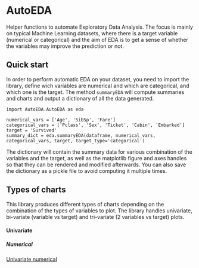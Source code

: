 # AutoEDA

Helper functions to automate Exploratory Data Analysis. The focus is mainly on typical Machine Learning datasets, where there is a target variable (numerical or categorical) and the aim of EDA is to get a sense of whether the variables may improve the prediction or not. 

## Quick start

In order to perform automatic EDA on your dataset, you need to import the library, define wich variables are numerical and which are categorical, and which one is the target. The method `summaryEDA`  will compute summaries and charts and output a dictionary of all the data generated. 
```
import AutoEDA.AutoEDA as eda

numerical_vars = ['Age', 'SibSp', 'Fare']
categorical_vars = ['Pclass', 'Sex', 'Ticket', 'Cabin', 'Embarked']
target = 'Survived'
summary_dict = eda.summaryEDA(dataframe, numerical_vars, categorical_vars, target, target_type='categorical')
```

The dictionary will contain the summary data for various combination of the variables and the target, as well as the matplotlib figure and axes handles so that they can be rendered and modified afterwards. You can also save the dictionary as a pickle file to avoid computing it multiple times.

## Types of charts

This library produces different types of charts depending on the combination of the types of variables to plot. The library handles univariate, bi-variate (variable vs target) and tri-variate (2 variables vs target) plots.

#### Univariate

##### Numerical

[Univariate numerical](https://github.com/edoardovivo/AutoEDA/blob/develop/img/univariate_numerical.png)
